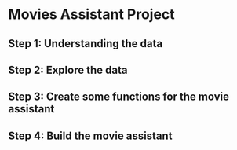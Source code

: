 # Movies Assistant Project

## Step 1: Understanding the data


## Step 2: Explore the data


## Step 3: Create some functions for the movie assistant


## Step 4: Build the movie assistant

